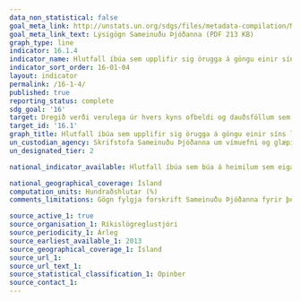 ```yaml
---
data_non_statistical: false
goal_meta_link: http://unstats.un.org/sdgs/files/metadata-compilation/Metadata-Goal-16.pdf
goal_meta_link_text: Lýsigögn Sameinuðu Þjóðanna (PDF 213 KB)
graph_type: line
indicator: 16.1.4
indicator_name: Hlutfall íbúa sem upplifir sig örugga á göngu einir síns liðs í nágrenni heimilis síns.
indicator_sort_order: 16-01-04
layout: indicator
permalink: /16-1-4/
published: true
reporting_status: complete
sdg_goal: '16'
target: Dregið verði verulega úr hvers kyns ofbeldi og dauðsföllum sem rekja má til þess.
target_id: '16.1'
graph_title: Hlutfall íbúa sem upplifir sig örugga á göngu einir síns liðs í nágrenni heimilis síns.
un_custodian_agency: Skrifstofa Sameinuðu Þjóðanna um vímuefni og glæpi (UNODC)
un_designated_tier: 2

national_indicator_available: Hlutfall íbúa sem búa á heimilum sem eiga á hættu að búa við fátækt, eftir kyni og aldri

national_geographical_coverage: Ísland
computation_units: Hundraðshlutar (%)
comments_limitations: Gögn fylgja forskrift Sameinuðu Þjóðanna fyrir þennan mælikvarða. Þessi mælikvarði var fundinn í samstarfi við sérfræðinga í málefninu.

source_active_1: true
source_organisation_1: Ríkislögreglustjóri
source_periodicity_1: Árleg
source_earliest_available_1: 2013
source_geographical_coverage_1: Ísland
source_url_1: 
source_url_text_1: 
source_statistical_classification_1: Opinber
source_contact_1: 
---
```



